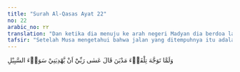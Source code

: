 ```yaml
---
title: "Surah Al-Qasas Ayat 22"
no: 22
arabic_no: ٢٢
translation: "Dan ketika dia menuju ke arah negeri Madyan dia berdoa lagi, “Mudah-mudahan Tuhanku memimpin aku ke jalan yang benar.”"
tafsir: "Setelah Musa mengetahui bahwa jalan yang ditempuhnya itu adalah jalan yang biasa dilalui orang menuju ke Madyan, ia yakin bahwa ia tidak akan tersesat menempuh padang pasir yang luas itu. Apalagi ia telah berdoa kepada Tuhannya agar selalu ditunjuki ke jalan yang lurus. Akan tetapi, walaupun jalan yang ditempuhnya itu adalah jalan raya yang biasa dilalui orang, namun jarak yang harus ditempuhnya sangat jauh sekali, sedangkan dia tidak membawa bekal karena ia tergesa-gesa meninggalkan kota Mesir.\n\nDiriwayatkan bahwa Musa berjalan selama delapan hari delapan malam, tanpa makanan dan dengan kaki telanjang. Tak ada yang bisa dimakan kecuali daun-daun kayu. Namun demikian, hatinya tetap tabah dan semangatnya tetap membaja karena ia luput dari kejaran Fir'aun. Dia telah selamat dari jebakan Fir'aun di waktu kecilnya, padahal banyak bayi laki-laki dari Bani Israil mati dibunuh, dan sekarang ia telah bebas dari kejaran Fir'aun di waktu ia sudah dewasa. Semua itu adalah karena rahmat dan lindungan Allah. Oleh karena itu, ia yakin dalam perjalanan yang jauh dan sulit itu, ia akan tetap berada dalam lindungan-Nya."
---
```

وَلَمَّا تَوَجَّهَ تِلْقَاۤءَ مَدْيَنَ قَالَ عَسٰى رَبِّيْٓ اَنْ يَّهْدِيَنِيْ سَوَاۤءَ السَّبِيْلِ 